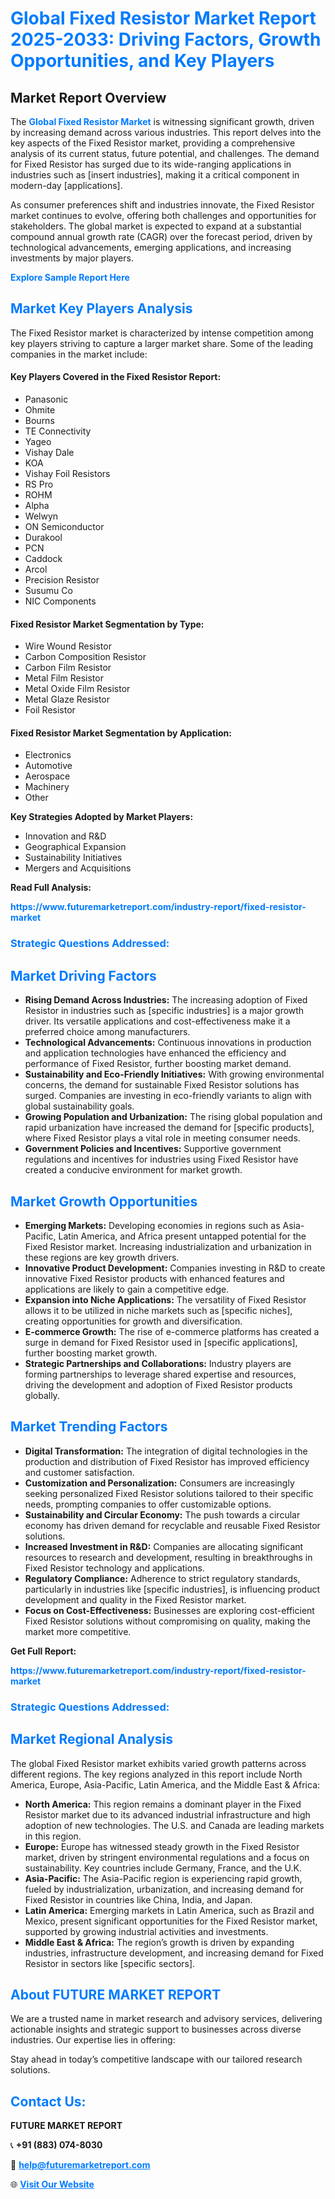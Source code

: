 <h1 style="color: #007BFF;">Global Fixed Resistor Market Report 2025-2033: Driving Factors, Growth Opportunities, and Key Players</h1>

<section id="overview">
<h2>Market Report Overview</h2>
<p>The <a href="https://www.futuremarketreport.com/industry-report/fixed-resistor-market" style="color: #007BFF; text-decoration: none;"><strong>Global Fixed Resistor Market</strong></a> is witnessing significant growth, driven by increasing demand across various industries. This report delves into the key aspects of the Fixed Resistor market, providing a comprehensive analysis of its current status, future potential, and challenges. The demand for Fixed Resistor has surged due to its wide-ranging applications in industries such as [insert industries], making it a critical component in modern-day [applications].</p>
<p>As consumer preferences shift and industries innovate, the Fixed Resistor market continues to evolve, offering both challenges and opportunities for stakeholders. The global market is expected to expand at a substantial compound annual growth rate (CAGR) over the forecast period, driven by technological advancements, emerging applications, and increasing investments by major players.</p>
</section>

<section id="overview">
<p><a href="https://www.futuremarketreport.com/request-sample/reportId=76184" style="color: #007BFF; text-decoration: none;"><strong>Explore Sample Report Here</strong></a></p>
</section>

<section id="key-players">
<h2 style="color: #007BFF;">Market Key Players Analysis</h2>
<p>The Fixed Resistor market is characterized by intense competition among key players striving to capture a larger market share. Some of the leading companies in the market include:</p>
<h4>Key Players Covered in the Fixed Resistor Report:</h4>
<ul><li>Panasonic</li><li>Ohmite</li><li>Bourns</li><li>TE Connectivity</li><li>Yageo</li><li>Vishay Dale</li><li>KOA</li><li>Vishay Foil Resistors</li><li>RS Pro</li><li>ROHM</li><li>Alpha</li><li>Welwyn</li><li>ON Semiconductor</li><li>Durakool</li><li>PCN</li><li>Caddock</li><li>Arcol</li><li>Precision Resistor</li><li>Susumu Co</li><li>NIC Components</li></ul>
<h4>Fixed Resistor Market Segmentation by Type:</h4>
<ul><li>Wire Wound Resistor</li><li>Carbon Composition Resistor</li><li>Carbon Film Resistor</li><li>Metal Film Resistor</li><li>Metal Oxide Film Resistor</li><li>Metal Glaze Resistor</li><li>Foil Resistor</li></ul>

<h4>Fixed Resistor Market Segmentation by Application:</h4>
<ul><li>Electronics</li><li>Automotive</li><li>Aerospace</li><li>Machinery</li><li>Other</li></ul>
<p><strong>Key Strategies Adopted by Market Players:</strong></p>
<ul>
<li>Innovation and R&D</li>
<li>Geographical Expansion</li>
<li>Sustainability Initiatives</li>
<li>Mergers and Acquisitions</li>
</ul>
</section>

<section>
<p><strong>Read Full Analysis: </strong></p><a href="https://www.futuremarketreport.com/industry-report/fixed-resistor-market" style="color: #007BFF; text-decoration: none;"><strong>https://www.futuremarketreport.com/industry-report/fixed-resistor-market</strong></a>
<h3 style="color: #007BFF;">Strategic Questions Addressed:</h3>
</section>

<section id="driving-factors">
<h2 style="color: #007BFF;">Market Driving Factors</h2>
<ul>
<li><strong>Rising Demand Across Industries:</strong> The increasing adoption of Fixed Resistor in industries such as [specific industries] is a major growth driver. Its versatile applications and cost-effectiveness make it a preferred choice among manufacturers.</li>
<li><strong>Technological Advancements:</strong> Continuous innovations in production and application technologies have enhanced the efficiency and performance of Fixed Resistor, further boosting market demand.</li>
<li><strong>Sustainability and Eco-Friendly Initiatives:</strong> With growing environmental concerns, the demand for sustainable Fixed Resistor solutions has surged. Companies are investing in eco-friendly variants to align with global sustainability goals.</li>
<li><strong>Growing Population and Urbanization:</strong> The rising global population and rapid urbanization have increased the demand for [specific products], where Fixed Resistor plays a vital role in meeting consumer needs.</li>
<li><strong>Government Policies and Incentives:</strong> Supportive government regulations and incentives for industries using Fixed Resistor have created a conducive environment for market growth.</li>
</ul>
</section>

<section id="growth-opportunities">
<h2 style="color: #007BFF;">Market Growth Opportunities</h2>
<ul>
<li><strong>Emerging Markets:</strong> Developing economies in regions such as Asia-Pacific, Latin America, and Africa present untapped potential for the Fixed Resistor market. Increasing industrialization and urbanization in these regions are key growth drivers.</li>
<li><strong>Innovative Product Development:</strong> Companies investing in R&D to create innovative Fixed Resistor products with enhanced features and applications are likely to gain a competitive edge.</li>
<li><strong>Expansion into Niche Applications:</strong> The versatility of Fixed Resistor allows it to be utilized in niche markets such as [specific niches], creating opportunities for growth and diversification.</li>
<li><strong>E-commerce Growth:</strong> The rise of e-commerce platforms has created a surge in demand for Fixed Resistor used in [specific applications], further boosting market growth.</li>
<li><strong>Strategic Partnerships and Collaborations:</strong> Industry players are forming partnerships to leverage shared expertise and resources, driving the development and adoption of Fixed Resistor products globally.</li>
</ul>
</section>

<section id="trending-factors">
<h2 style="color: #007BFF;">Market Trending Factors</h2>
<ul>
<li><strong>Digital Transformation:</strong> The integration of digital technologies in the production and distribution of Fixed Resistor has improved efficiency and customer satisfaction.</li>
<li><strong>Customization and Personalization:</strong> Consumers are increasingly seeking personalized Fixed Resistor solutions tailored to their specific needs, prompting companies to offer customizable options.</li>
<li><strong>Sustainability and Circular Economy:</strong> The push towards a circular economy has driven demand for recyclable and reusable Fixed Resistor solutions.</li>
<li><strong>Increased Investment in R&D:</strong> Companies are allocating significant resources to research and development, resulting in breakthroughs in Fixed Resistor technology and applications.</li>
<li><strong>Regulatory Compliance:</strong> Adherence to strict regulatory standards, particularly in industries like [specific industries], is influencing product development and quality in the Fixed Resistor market.</li>
<li><strong>Focus on Cost-Effectiveness:</strong> Businesses are exploring cost-efficient Fixed Resistor solutions without compromising on quality, making the market more competitive.</li>
</ul>
</section>

<section>
<p><strong>Get Full Report: </strong></p><a href="https://www.futuremarketreport.com/industry-report/fixed-resistor-market" style="color: #007BFF; text-decoration: none;"><strong>https://www.futuremarketreport.com/industry-report/fixed-resistor-market</strong></a>
<h3 style="color: #007BFF;">Strategic Questions Addressed:</h3>
</section>


<section id="regional-analysis">
<h2 style="color: #007BFF;">Market Regional Analysis</h2>
<p>The global Fixed Resistor market exhibits varied growth patterns across different regions. The key regions analyzed in this report include North America, Europe, Asia-Pacific, Latin America, and the Middle East & Africa:</p>
<ul>
<li><strong>North America:</strong> This region remains a dominant player in the Fixed Resistor market due to its advanced industrial infrastructure and high adoption of new technologies. The U.S. and Canada are leading markets in this region.</li>
<li><strong>Europe:</strong> Europe has witnessed steady growth in the Fixed Resistor market, driven by stringent environmental regulations and a focus on sustainability. Key countries include Germany, France, and the U.K.</li>
<li><strong>Asia-Pacific:</strong> The Asia-Pacific region is experiencing rapid growth, fueled by industrialization, urbanization, and increasing demand for Fixed Resistor in countries like China, India, and Japan.</li>
<li><strong>Latin America:</strong> Emerging markets in Latin America, such as Brazil and Mexico, present significant opportunities for the Fixed Resistor market, supported by growing industrial activities and investments.</li>
<li><strong>Middle East & Africa:</strong> The region’s growth is driven by expanding industries, infrastructure development, and increasing demand for Fixed Resistor in sectors like [specific sectors].</li>
</ul>
</section>

<footer>
<h2 style="color: #007BFF;">About FUTURE MARKET REPORT</h2>
<p>We are a trusted name in market research and advisory services, delivering actionable insights and strategic support to businesses across diverse industries. Our expertise lies in offering:</p>

<p>Stay ahead in today’s competitive landscape with our tailored research solutions.</p>

<h2 style="color: #007BFF;">Contact Us:</h2>
<p><strong>FUTURE MARKET REPORT</strong></p>
<p>📞 <strong>+91 (883) 074-8030</strong></p>
<p>📧 <strong><a href="mailto:help@futuremarketreport.com" style="color: #007BFF;">help@futuremarketreport.com</a></strong></p>
<p>🌐 <strong><a href="https://www.futuremarketreport.com/" style="color: #007BFF;">Visit Our Website</a></strong></p>
</footer>
